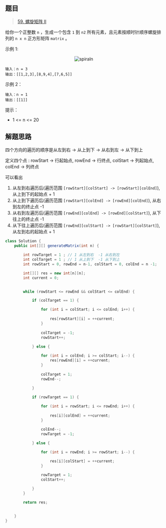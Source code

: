 ## 题目

> [59. 螺旋矩阵 II](https://leetcode-cn.com/problems/spiral-matrix-ii/)

给你一个正整数 `n` ，生成一个包含 `1` 到 `n2` 所有元素，且元素按顺时针顺序螺旋排列的 `n x n` 正方形矩阵 `matrix` 。

示例 1:

<center><img src="https://ning-wang.oss-cn-beijing.aliyuncs.com/blog-imags/spiraln.jpg" alt="spiraln"  /></center>



```
输入：n = 3
输出：[[1,2,3],[8,9,4],[7,6,5]]
```


示例 2：

```
输入：n = 1
输出：[[1]]
```

提示：

* 1 <= n <= 20

## 解题思路

四个方向的遍历的顺序是从左到右 -> 从上到下 -> 从右到左 -> 从下到上

定义四个点 : rowStart -> 行起始点, rowEnd -> 行终点, colStart -> 列起始点, colEnd -> 列终点

可以看出

1. 从左到右遍历后(遍历范围 `[rowStart][colStart] -> [rowStart][colEnd]`),  从上到下的起始点 + 1
2. 从上到下遍历后(遍历范围 `[rowStart][colEnd] -> [rowEnd][colEnd]`),  从右到左的终止点 -1
3. 从右到左遍历后(遍历范围 `[rowEnd][colEnd] -> [rowEnd][colStart]`),  从下往上的终止点 -1
4. 从下往上遍历后(遍历范围 `[rowEnd][colStart] -> [rowStart][colStart]`),  从左到右的起始点 + 1

```java
class Solution {
    public int[][] generateMatrix(int n) {
        
        int rowTarget = 1 ; // 1 从左到右  -1 从右到左
        int colTarget = 1 ; // 1 从上到下  -1 从下到上
        int rowStart = 0, rowEnd = n-1, colStart = 0, colEnd = n -1;

        int[][] res = new int[n][n];
        int current = 0;

        
        while (rowStart <= rowEnd && colStart <= colEnd) {

            if (colTarget == 1) {

                for (int i = colStart; i <= colEnd; i++) {
   
                    res[rowStart][i] = ++current;
                }
                
                colTarget = -1;
                rowStart++;
                
            } else {

                for (int i = colEnd; i >= colStart; i--) {
                    res[rowEnd][i] = ++current;
                }
                
                colTarget = 1;
                rowEnd--;
                
            }

            if (rowTarget == 1) {

                for (int i = rowStart; i <= rowEnd; i++) {
  
                    res[i][colEnd] = ++current;
                }
                
                colEnd--;
                rowTarget = -1;

            } else {

                for (int i = rowEnd; i >= rowStart; i--) {

                    res[i][colStart] = ++current;
                }

                rowTarget = 1;
                colStart++;
                
            }
        }

        return res;
        

    }
}
```

